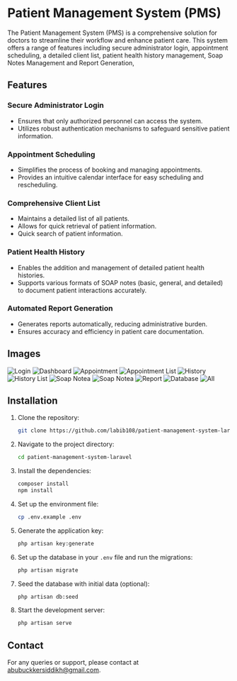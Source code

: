 # Patient Management System (PMS)

The Patient Management System (PMS) is a comprehensive solution for doctors to streamline their workflow and enhance patient care. This system offers a range of features including secure administrator login, appointment scheduling, a detailed client list, patient health history management, Soap Notes Management and Report Generation, 

## Features

### Secure Administrator Login
- Ensures that only authorized personnel can access the system.
- Utilizes robust authentication mechanisms to safeguard sensitive patient information.

### Appointment Scheduling
- Simplifies the process of booking and managing appointments.
- Provides an intuitive calendar interface for easy scheduling and rescheduling.

### Comprehensive Client List
- Maintains a detailed list of all patients.
- Allows for quick retrieval of patient information.
- Quick search of patient information.

### Patient Health History
- Enables the addition and management of detailed patient health histories.
- Supports various formats of SOAP notes (basic, general, and detailed) to document patient interactions accurately.

### Automated Report Generation
- Generates reports automatically, reducing administrative burden.
- Ensures accuracy and efficiency in patient care documentation.

## Images
![Login](image/login.png)
![Dashboard](image/dashboard.png)
![Appointment](image/client_form.png)
![Appointment List](image/client_list.png)
![History](image/history_form.png)
![History List](image/history.png)
![Soap Notea](image/soap1.png)
![Soap Notea](image/soap2.png)
![Report](image/report.png)
![Database](image/db.png)
![All](image/all.png)
## Installation

1. Clone the repository:
    ```sh
    git clone https://github.com/labib108/patient-management-system-laravel.git
    ```

2. Navigate to the project directory:
    ```sh
    cd patient-management-system-laravel
    ```

3. Install the dependencies:
    ```sh
    composer install
    npm install
    ```

4. Set up the environment file:
    ```sh
    cp .env.example .env
    ```

5. Generate the application key:
    ```sh
    php artisan key:generate
    ```

6. Set up the database in your `.env` file and run the migrations:
    ```sh
    php artisan migrate
    ```

7. Seed the database with initial data (optional):
    ```sh
    php artisan db:seed
    ```

8. Start the development server:
    ```sh
    php artisan serve
    ```
## Contact

For any queries or support, please contact at [abubuckkersiddikh@gmail.com](mailto:abubuckkersiddikh@gmail.com).

